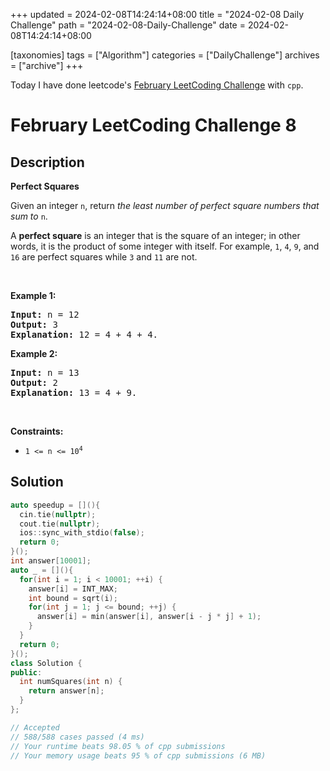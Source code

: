 +++
updated = 2024-02-08T14:24:14+08:00
title = "2024-02-08 Daily Challenge"
path = "2024-02-08-Daily-Challenge"
date = 2024-02-08T14:24:14+08:00

[taxonomies]
tags = ["Algorithm"]
categories = ["DailyChallenge"]
archives = ["archive"]
+++

Today I have done leetcode's [February LeetCoding Challenge](https://leetcode.com/problems/perfect-squares/) with `cpp`.

<!-- more -->

# February LeetCoding Challenge 8

## Description

**Perfect Squares**

<p>Given an integer <code>n</code>, return <em>the least number of perfect square numbers that sum to</em> <code>n</code>.</p>

<p>A <strong>perfect square</strong> is an integer that is the square of an integer; in other words, it is the product of some integer with itself. For example, <code>1</code>, <code>4</code>, <code>9</code>, and <code>16</code> are perfect squares while <code>3</code> and <code>11</code> are not.</p>

<p>&nbsp;</p>
<p><strong class="example">Example 1:</strong></p>

<pre>
<strong>Input:</strong> n = 12
<strong>Output:</strong> 3
<strong>Explanation:</strong> 12 = 4 + 4 + 4.
</pre>

<p><strong class="example">Example 2:</strong></p>

<pre>
<strong>Input:</strong> n = 13
<strong>Output:</strong> 2
<strong>Explanation:</strong> 13 = 4 + 9.
</pre>

<p>&nbsp;</p>
<p><strong>Constraints:</strong></p>

<ul>
	<li><code>1 &lt;= n &lt;= 10<sup>4</sup></code></li>
</ul>


## Solution

``` cpp
auto speedup = [](){
  cin.tie(nullptr);
  cout.tie(nullptr);
  ios::sync_with_stdio(false);
  return 0;
}();
int answer[10001];
auto _ = [](){
  for(int i = 1; i < 10001; ++i) {
    answer[i] = INT_MAX;
    int bound = sqrt(i);
    for(int j = 1; j <= bound; ++j) {
      answer[i] = min(answer[i], answer[i - j * j] + 1);
    }
  }
  return 0;
}();
class Solution {
public:
  int numSquares(int n) {
    return answer[n];
  }
};

// Accepted
// 588/588 cases passed (4 ms)
// Your runtime beats 98.05 % of cpp submissions
// Your memory usage beats 95 % of cpp submissions (6 MB)
```
